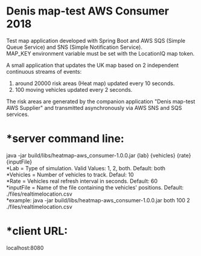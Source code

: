 # Denis map-test AWS Consumer 2018
Test map application developed with Spring Boot and AWS SQS (Simple Queue Service) and SNS (Simple Notification Service).
<br>MAP_KEY environment variable must be set with the LocationIQ map token.

A small application that updates the UK map based on 2 independent continuous streams of events: 
1) around 20000 risk areas (Heat map) updated every 10 seconds.
2) 100 moving vehicles updated every 2 seconds.

The risk areas are generated by the companion application "Denis map-test AWS Supplier" and transmitted asynchronously via AWS SNS and SQS services.

*server command line:
=====================
java -jar build/libs/heatmap-aws_consumer-1.0.0.jar {lab} {vehicles} {rate} {inputFile}
<br>*Lab = Type of simulation. Valid Values: 1, 2, both. Default: both
<br>*Vehicles = Number of vehicles to track. Defaul: 10
<br>*Rate = Vehicles real refresh interval in seconds. Default: 60
<br>*inputFile = Name of the file containing the vehicles' positions. Default: ./files/realtimelocation.csv
<br>*example: java -jar build/libs/heatmap-aws_consumer-1.0.0.jar both 100 2 ./files/realtimelocation.csv

*client URL:
============
localhost:8080





